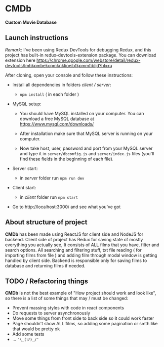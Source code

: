 # CMDb

**Custom Movie Database**

## Launch instructions

*Remark*: I've been using Redux DevTools for debugging Redux, and this project has built-in redux-devtools-extension package. You can download extension here https://chrome.google.com/webstore/detail/redux-devtools/lmhkpmbekcpmknklioeibfkpmmfibljd?hl=ru

After cloning, open your console and follow these instructions:

* Install all dependencies in folders *client / server*:
	*  `npm install` ( in each folder )

* MySQL setup:

	* You should have MySQL installed on your computer. You can download a free MySQL database at https://www.mysql.com/downloads/

	* After installation make sure that MySQL server is running on your computer.

	* Now take host, user, password and port from your MySQL server and type it in `server/dbconfig.js` and `server/index.js` files (you'll find these fields in the beginning of each file).

* Server start:

	* in *server* folder run `npm run dev`

* Client start:

	* in *client* folder run `npm start`

* Go to http://localhost:3000/ and see what you've got

## About structure of project

**CMDb** has been made using ReactJS for client side and NodeJS for backend. Client side of project has Redux for saving state of mostly everything you actually see, It consists of ALL films that you have, filter and search options. All searching and filtering stuff, txt file reading ( for importing films from file ) and adding film through modal window is getting handled by client side. Backend is responsible only for saving films to database and returning films if needed.

## TODO / Refactoring things

**CMDb** is not the best example of "How project should work and look like", so there is a list of some things that may / must be changed:

* Prevent massing styles with code in react components 
* Do requests to server asynchronously
* Move some things from front side to back side so it could work faster
* Page shouldn't show ALL films, so adding some pagination or smth like that would be pretty ok
* Add some tests
* ... `¯\_(ツ)_/¯`
